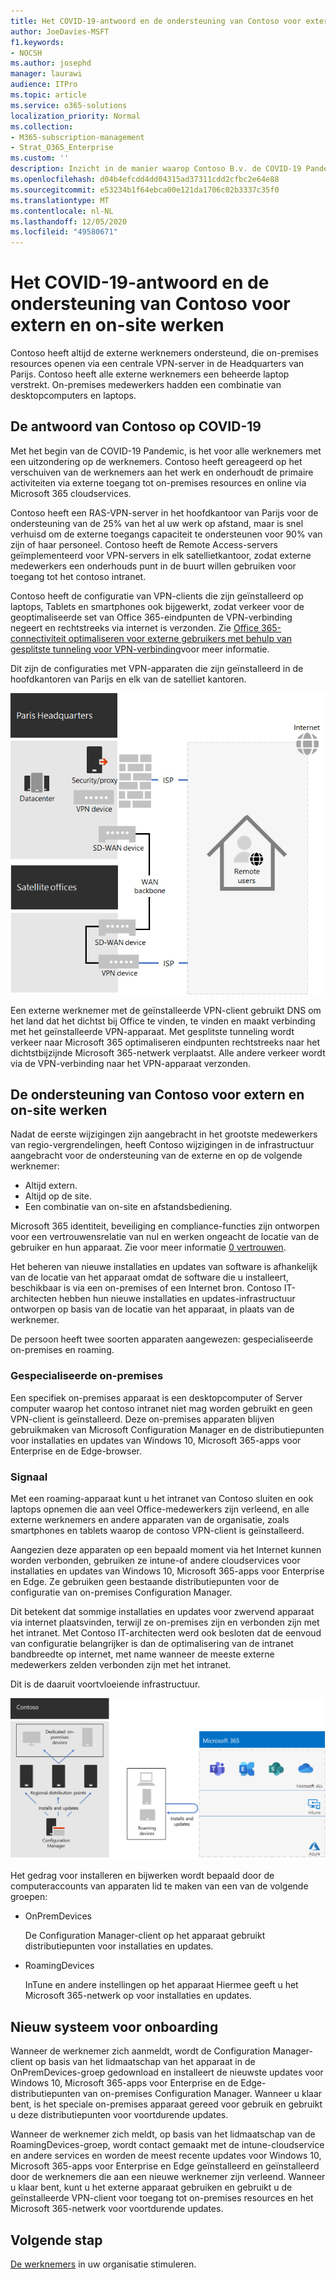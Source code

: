 ```yaml
---
title: Het COVID-19-antwoord en de ondersteuning van Contoso voor extern en on-site werken
author: JoeDavies-MSFT
f1.keywords:
- NOCSH
ms.author: josephd
manager: laurawi
audience: ITPro
ms.topic: article
ms.service: o365-solutions
localization_priority: Normal
ms.collection:
- M365-subscription-management
- Strat_O365_Enterprise
ms.custom: ''
description: Inzicht in de manier waarop Contoso B.v. de COVID-19 Pandemic heeft gereageerd en de IT-infrastructuur voor de installatie en het bijwerken van de software voor extern en on-site werken.
ms.openlocfilehash: d04b4efcdd4dd04315ad37311cdd2cfbc2e64e88
ms.sourcegitcommit: e53234b1f64ebca00e121da1706c02b3337c35f0
ms.translationtype: MT
ms.contentlocale: nl-NL
ms.lasthandoff: 12/05/2020
ms.locfileid: "49580671"
---
```

# <a name="contosos-covid-19-response-and-support-for-remote-and-onsite-work"></a>Het COVID-19-antwoord en de ondersteuning van Contoso voor extern en on-site werken

Contoso heeft altijd de externe werknemers ondersteund, die on-premises resources openen via een centrale VPN-server in de Headquarters van Parijs. Contoso heeft alle externe werknemers een beheerde laptop verstrekt. On-premises medewerkers hadden een combinatie van desktopcomputers en laptops.

## <a name="contosos-response-to-covid-19"></a>De antwoord van Contoso op COVID-19

Met het begin van de COVID-19 Pandemic, is het voor alle werknemers met een uitzondering op de werknemers. Contoso heeft gereageerd op het verschuiven van de werknemers aan het werk en onderhoudt de primaire activiteiten via externe toegang tot on-premises resources en online via Microsoft 365 cloudservices.

Contoso heeft een RAS-VPN-server in het hoofdkantoor van Parijs voor de ondersteuning van de 25% van het al uw werk op afstand, maar is snel verhuisd om de externe toegangs capaciteit te ondersteunen voor 90% van zijn of haar personeel. Contoso heeft de Remote Access-servers geïmplementeerd voor VPN-servers in elk satellietkantoor, zodat externe medewerkers een onderhouds punt in de buurt willen gebruiken voor toegang tot het contoso intranet.

Contoso heeft de configuratie van VPN-clients die zijn geïnstalleerd op laptops, Tablets en smartphones ook bijgewerkt, zodat verkeer voor de geoptimaliseerde set van Office 365-eindpunten de VPN-verbinding negeert en rechtstreeks via internet is verzonden. Zie [Office 365-connectiviteit optimaliseren voor externe gebruikers met behulp van gesplitste tunneling voor VPN-verbinding](../enterprise/microsoft-365-vpn-split-tunnel.md)voor meer informatie.

Dit zijn de configuraties met VPN-apparaten die zijn geïnstalleerd in de hoofdkantoren van Parijs en elk van de satelliet kantoren. 

![De VPN-infrastructuur van contoso](../media/contoso-remote-onsite-work/contoso-vpn-infrastructure.png)

Een externe werknemer met de geïnstalleerde VPN-client gebruikt DNS om het land dat het dichtst bij Office te vinden, te vinden en maakt verbinding met het geïnstalleerde VPN-apparaat. Met gesplitste tunneling wordt verkeer naar Microsoft 365 optimaliseren eindpunten rechtstreeks naar het dichtstbijzijnde Microsoft 365-netwerk verplaatst. Alle andere verkeer wordt via de VPN-verbinding naar het VPN-apparaat verzonden.

## <a name="contosos-support-for-remote-and-onsite-work"></a>De ondersteuning van Contoso voor extern en on-site werken

Nadat de eerste wijzigingen zijn aangebracht in het grootste medewerkers van regio-vergrendelingen, heeft Contoso wijzigingen in de infrastructuur aangebracht voor de ondersteuning van de externe en op de volgende werknemer:

- Altijd extern.
- Altijd op de site.
- Een combinatie van on-site en afstandsbediening.

Microsoft 365 identiteit, beveiliging en compliance-functies zijn ontworpen voor een vertrouwensrelatie van nul en werken ongeacht de locatie van de gebruiker en hun apparaat. Zie voor meer informatie [0 vertrouwen](https://www.microsoft.com/security/business/zero-trust).

Het beheren van nieuwe installaties en updates van software is afhankelijk van de locatie van het apparaat omdat de software die u installeert, beschikbaar is via een on-premises of een Internet bron. Contoso IT-architecten hebben hun nieuwe installaties en updates-infrastructuur ontworpen op basis van de locatie van het apparaat, in plaats van de werknemer.

De persoon heeft twee soorten apparaten aangewezen: gespecialiseerde on-premises en roaming.

### <a name="dedicated-on-premises"></a>Gespecialiseerde on-premises

Een specifiek on-premises apparaat is een desktopcomputer of Server computer waarop het contoso intranet niet mag worden gebruikt en geen VPN-client is geïnstalleerd. Deze on-premises apparaten blijven gebruikmaken van Microsoft Configuration Manager en de distributiepunten voor installaties en updates van Windows 10, Microsoft 365-apps voor Enterprise en de Edge-browser.

### <a name="roaming"></a>Signaal

Met een roaming-apparaat kunt u het intranet van Contoso sluiten en ook laptops opnemen die aan veel Office-medewerkers zijn verleend, en alle externe werknemers en andere apparaten van de organisatie, zoals smartphones en tablets waarop de contoso VPN-client is geïnstalleerd. 

Aangezien deze apparaten op een bepaald moment via het Internet kunnen worden verbonden, gebruiken ze intune-of andere cloudservices voor installaties en updates van Windows 10, Microsoft 365-apps voor Enterprise en Edge. Ze gebruiken geen bestaande distributiepunten voor de configuratie van on-premises Configuration Manager.

Dit betekent dat sommige installaties en updates voor zwervend apparaat via internet plaatsvinden, terwijl ze on-premises zijn en verbonden zijn met het intranet. Met Contoso IT-architecten werd ook besloten dat de eenvoud van configuratie belangrijker is dan de optimalisering van de intranet bandbreedte op internet, met name wanneer de meeste externe medewerkers zelden verbonden zijn met het intranet.

Dit is de daaruit voortvloeiende infrastructuur.

![Infrastructuur van Contoso-installaties en-updates](../media/contoso-remote-onsite-work/contoso-updates-infrastructure.png)

Het gedrag voor installeren en bijwerken wordt bepaald door de computeraccounts van apparaten lid te maken van een van de volgende groepen:

- OnPremDevices

  De Configuration Manager-client op het apparaat gebruikt distributiepunten voor installaties en updates.

- RoamingDevices

  InTune en andere instellingen op het apparaat Hiermee geeft u het Microsoft 365-netwerk op voor installaties en updates.

## <a name="new-onboarding-process"></a>Nieuw systeem voor onboarding

Wanneer de werknemer zich aanmeldt, wordt de Configuration Manager-client op basis van het lidmaatschap van het apparaat in de OnPremDevices-groep gedownload en installeert de nieuwste updates voor Windows 10, Microsoft 365-apps voor Enterprise en de Edge-distributiepunten van on-premises Configuration Manager. Wanneer u klaar bent, is het speciale on-premises apparaat gereed voor gebruik en gebruikt u deze distributiepunten voor voortdurende updates.

Wanneer de werknemer zich meldt, op basis van het lidmaatschap van de RoamingDevices-groep, wordt contact gemaakt met de intune-cloudservice en andere services en worden de meest recente updates voor Windows 10, Microsoft 365-apps voor Enterprise en Edge geïnstalleerd en geïnstalleerd door de werknemers die aan een nieuwe werknemer zijn verleend. Wanneer u klaar bent, kunt u het externe apparaat gebruiken en gebruikt u de geïnstalleerde VPN-client voor toegang tot on-premises resources en het Microsoft 365-netwerk voor voortdurende updates.

## <a name="next-step"></a>Volgende stap

[De werknemers](empower-people-to-work-remotely.md) in uw organisatie stimuleren.
